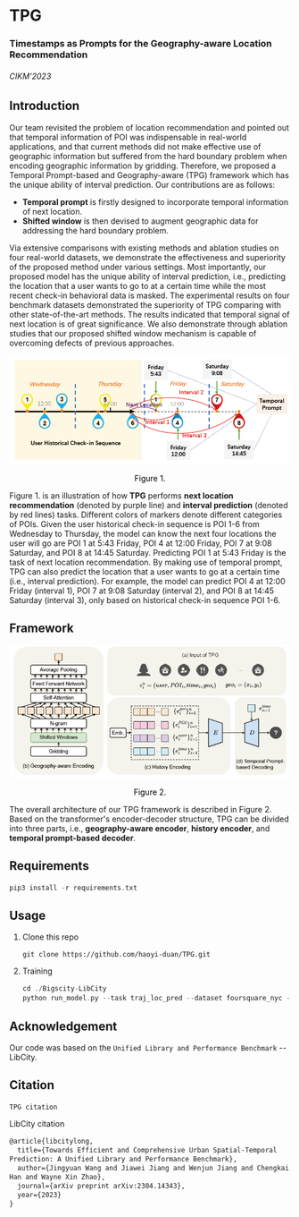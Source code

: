 # TPG

### **Timestamps as Prompts for the Geography-aware Location Recommendation** 

###### *CIKM*'2023



## Introduction

Our team revisited the problem of location recommendation and pointed out that temporal information of POI was indispensable in real-world applications, and that current methods did not make effective use of geographic information but suffered from the hard boundary problem when encoding geographic information by gridding. Therefore, we proposed a Temporal Prompt-based and Geography-aware (TPG) framework which has the unique ability of interval prediction. Our contributions are as follows:

- **Temporal prompt** is firstly designed to incorporate temporal information of next location. 
- **Shifted window** is then devised to augment geographic data for addressing the hard boundary problem. 

Via extensive comparisons with existing methods and ablation studies on four real-world datasets, we demonstrate the effectiveness and superiority of the proposed method under various settings. Most importantly, our proposed model has the unique ability of interval prediction, i.e., predicting the location that a user wants to go to at a certain time while the most recent check-in behavioral data is masked. The experimental results on four benchmark datasets demonstrated the superiority of TPG comparing with other state-of-the-art methods. The results indicated that temporal signal of next location is of great significance. We also demonstrate through ablation studies that our proposed shifted window mechanism is capable of overcoming defects of previous approaches.

![image-20221118004807537](images/image-20221118004807537.png)

<center style="color:#000000">Figure 1.</center>

Figure 1. is an illustration of how **TPG** performs **next location recommendation** (denoted by purple line) and **interval prediction** (denoted by red lines) tasks. Different colors of markers denote different categories of POIs. Given the user historical check-in sequence is POI 1-6 from Wednesday to Thursday, the model can know the next four locations the user will go are POI 1 at 5:43 Friday, POI 4 at 12:00 Friday, POI 7 at 9:08 Saturday, and POI 8 at 14:45 Saturday. Predicting POI 1 at 5:43 Friday is the task of next location recommendation. By making use of temporal prompt, TPG can also predict the location that a user wants to go at a certain time (i.e., interval prediction). For example, the model can predict POI 4 at 12:00 Friday (interval 1), POI 7 at 9:08 Saturday (interval 2), and POI 8 at 14:45 Saturday (interval 3), only based on historical check-in sequence POI 1-6.

## Framework

![image-20221118011716980](images/frame.png)

<center style="color:#000000">Figure 2.</center>

The overall architecture of our TPG framework is described in Figure 2. Based on the transformer's encoder-decoder structure, TPG can be divided into three parts, i.e., **geography-aware encoder**, **history encoder**, and **temporal prompt-based decoder**. 

## Requirements

```c++
pip3 install -r requirements.txt
```

## Usage

1. Clone this repo

   ```
   git clone https://github.com/haoyi-duan/TPG.git
   ```

2. Training

   ```c
   cd ./Bigscity-LibCity
   python run_model.py --task traj_loc_pred --dataset foursquare_nyc --model TPG
   ```

## Acknowledgement

Our code was based on the ``Unified Library and Performance Benchmark`` -- LibCity. 

## Citation

```
TPG citation
```

LibCity citation

```
@article{libcitylong,
  title={Towards Efficient and Comprehensive Urban Spatial-Temporal Prediction: A Unified Library and Performance Benchmark}, 
  author={Jingyuan Wang and Jiawei Jiang and Wenjun Jiang and Chengkai Han and Wayne Xin Zhao},
  journal={arXiv preprint arXiv:2304.14343},
  year={2023}
}
```

